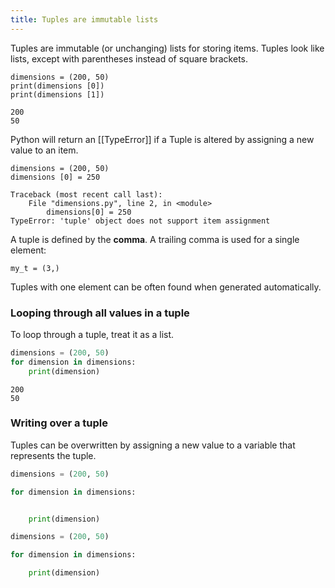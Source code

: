 ```yaml
---
title: Tuples are immutable lists
---
```


Tuples are immutable (or unchanging) lists for storing items. Tuples look like lists, except with parentheses instead of square brackets.

```
dimensions = (200, 50)
print(dimensions [0])
print(dimensions [1])
```

```
200
50
```

Python will return an [[TypeError]] if a Tuple is altered by assigning a new value to an item.

```
dimensions = (200, 50)
dimensions [0] = 250
```

```
Traceback (most recent call last):
	File "dimensions.py", line 2, in <module>
		dimensions[0] = 250
TypeError: 'tuple' object does not support item assignment
```

A tuple is defined by the **comma**. A trailing comma is used for a single element:

~~~
my_t = (3,)
~~~

Tuples with one element can be often found when generated automatically.


### Looping through all values in a tuple

To loop through a tuple, treat it as a list.

```python
dimensions = (200, 50)
for dimension in dimensions:
	print(dimension)
```

~~~
200
50
~~~

### Writing over a tuple

Tuples can be overwritten by assigning a new value to a variable that represents the tuple.

```python
dimensions = (200, 50)

for dimension in dimensions:


    print(dimension)

dimensions = (200, 50)

for dimension in dimensions:

    print(dimension)
```